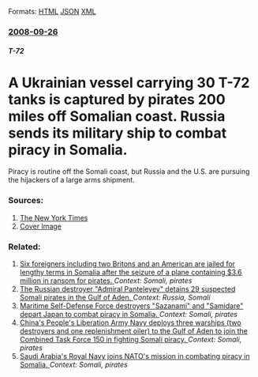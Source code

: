 
Formats: [HTML](/news/2008/09/26/a-ukrainian-vessel-carrying-30-t-72-tanks-is-captured-by-pirates-200-miles-off-somalian-coast-russia-sends-its-military-ship-to-combat-pir.html)  [JSON](/news/2008/09/26/a-ukrainian-vessel-carrying-30-t-72-tanks-is-captured-by-pirates-200-miles-off-somalian-coast-russia-sends-its-military-ship-to-combat-pir.json)  [XML](/news/2008/09/26/a-ukrainian-vessel-carrying-30-t-72-tanks-is-captured-by-pirates-200-miles-off-somalian-coast-russia-sends-its-military-ship-to-combat-pir.xml)  

### [2008-09-26](/news/2008/09/26/index.md)

##### T-72
#  A Ukrainian vessel carrying 30 T-72 tanks is captured by pirates 200 miles off Somalian coast. Russia sends its military ship to combat piracy in Somalia. 

Piracy is routine off the Somali coast, but Russia and the U.S. are pursuing the hijackers of a large arms shipment.


### Sources:

1. [The New York Times](https://www.nytimes.com/2008/09/27/world/africa/27pirates.html)
1. [Cover Image](https://static01.nyt.com/images/icons/t_logo_291_black.png)

### Related:

1. [Six foreigners including two Britons and an American are jailed for lengthy terms in Somalia after the seizure of a plane containing $3.6 million in ransom for pirates. ](/news/2011/06/19/six-foreigners-including-two-britons-and-an-american-are-jailed-for-lengthy-terms-in-somalia-after-the-seizure-of-a-plane-containing-3-6-mi.md) _Context: Somali, pirates_
2. [ The Russian destroyer "Admiral Panteleyev" detains 29 suspected Somali pirates in the Gulf of Aden. ](/news/2009/04/28/the-russian-destroyer-admiral-panteleyev-detains-29-suspected-somali-pirates-in-the-gulf-of-aden.md) _Context: Russia, Somali_
3. [ Maritime Self-Defense Force destroyers "Sazanami" and "Samidare" depart Japan to combat piracy in Somalia. ](/news/2009/03/14/maritime-self-defense-force-destroyers-sazanami-and-samidare-depart-japan-to-combat-piracy-in-somalia.md) _Context: Somali, pirates_
4. [ China's People's Liberation Army Navy deploys three warships (two destroyers and one replenishment oiler) to the Gulf of Aden to join the Combined Task Force 150 in fighting Somali piracy. ](/news/2008/12/21/china-s-people-s-liberation-army-navy-deploys-three-warships-two-destroyers-and-one-replenishment-oiler-to-the-gulf-of-aden-to-join-the-c.md) _Context: Somali, pirates_
5. [ Saudi Arabia's Royal Navy joins NATO's mission in combating piracy in Somalia. ](/news/2008/11/22/saudi-arabia-s-royal-navy-joins-nato-s-mission-in-combating-piracy-in-somalia.md) _Context: Somali, pirates_
